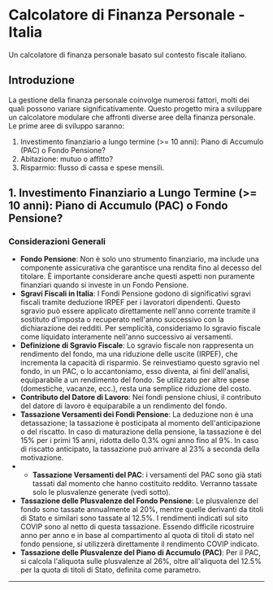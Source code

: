 # Calcolatore di Finanza Personale - Italia
Un calcolatore di finanza personale basato sul contesto fiscale italiano.

## Introduzione
La gestione della finanza personale coinvolge numerosi fattori, molti dei quali possono variare significativamente. Questo progetto mira a sviluppare un calcolatore modulare che affronti diverse aree della finanza personale. Le prime aree di sviluppo saranno:

1. Investimento finanziario a lungo termine (>= 10 anni): Piano di Accumulo (PAC) o Fondo Pensione?
2. Abitazione: mutuo o affitto?
3. Risparmio: flusso di cassa e spese mensili.

## 1. Investimento Finanziario a Lungo Termine (>= 10 anni): Piano di Accumulo (PAC) o Fondo Pensione?

### Considerazioni Generali
- **Fondo Pensione**: Non è solo uno strumento finanziario, ma include una componente assicurativa che garantisce una rendita fino al decesso del titolare. È importante considerare anche questi aspetti non puramente finanziari quando si investe in un Fondo Pensione.
- **Sgravi Fiscali in Italia**: I Fondi Pensione godono di significativi sgravi fiscali tramite deduzione IRPEF per i lavoratori dipendenti. Questo sgravio può essere applicato direttamente nell'anno corrente tramite il sostituto d'imposta o recuperato nell'anno successivo con la dichiarazione dei redditi. Per semplicità, consideriamo lo sgravio fiscale come liquidato interamente nell'anno successivo ai versamenti.
- **Definizione di Sgravio Fiscale**: Lo sgravio fiscale non rappresenta un rendimento del fondo, ma una riduzione delle uscite (IRPEF), che incrementa la capacità di risparmio. Se reinvestiamo questo sgravio nel fondo, in un PAC, o lo accantoniamo, esso diventa, ai fini dell'analisi, equiparabile a un rendimento del fondo. Se utilizzato per altre spese (domestiche, vacanze, ecc.), resta una semplice riduzione del costo.
- **Contributo del Datore di Lavoro**: Nei fondi pensione chiusi, il contributo del datore di lavoro è equiparabile a un rendimento del fondo.
- **Tassazione Versamenti dei Fondi Pensione**: La deduzione non è una detassazione; la tassazione è posticipata al momento dell'anticipazione o del riscatto. In caso di maturazione della pensione, la tassazione è del 15% per i primi 15 anni, ridotta dello 0.3% ogni anno fino al 9%. In caso di riscatto anticipato, la tassazione può arrivare al 23% a seconda della motivazione.
- - **Tassazione Versamenti del PAC**: i versamenti del PAC sono già stati tassati dal momento che hanno costituito reddito. Verranno tassate solo le plusvalenze generate (vedi sotto).
- **Tassazione delle Plusvalenze del Fondo Pensione**: Le plusvalenze del fondo sono tassate annualmente al 20%, mentre quelle derivanti da titoli di Stato e similari sono tassate al 12.5%. I rendimenti indicati sul sito COVIP sono al netto di questa tassazione. Essendo difficile ricostruire anno per anno e in base al compartimento al quota di titoli di stato nel fondo pensione, si utilizzerà direttamente il rendimento COVIP indicato.
- **Tassazione delle Plusvalenze del Piano di Accumulo (PAC)**: Per il PAC, si calcola l'aliquota sulle plusvalenze al 26%, oltre all'aliquota del 12.5% per la quota di titoli di Stato, definita come parametro.

---
